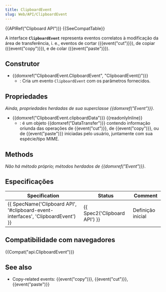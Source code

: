 ```yaml
---
title: ClipboardEvent
slug: Web/API/ClipboardEvent
---
```


{{APIRef("Clipboard API")}} {{SeeCompatTable}}

A interface **`ClipboardEvent`** representa eventos correlatos à modificação da área de transferência, i. e., eventos de cortar ({{event("cut")}}), de copiar ({{event("copy")}}), e de colar ({{event("paste")}}).

## Construtor

- {{domxref("ClipboardEvent.ClipboardEvent", "ClipboardEvent()")}}
  - : Cria um evento `ClipboardEvent` com os parâmetros fornecidos.

## Propriedades

_Ainda, propriedades herdadas de sua superclasse {{domxref("Event")}}_.

- {{domxref("ClipboardEvent.clipboardData")}} {{readonlyInline}}
  - : é um objeto {{domxref("DataTransfer")}} contendo informação oriunda das operações de {{event("cut")}}, de {{event("copy")}}, ou de {{event("paste")}} iniciadas pelo usuário, juntamente com sua espécie/tipo MIME.

## Methods

_Não há método próprio; métodos herdados de {{domxref("Event")}}_.

## Especificações

| Specification                                                                                                | Status                               | Comment           |
| ------------------------------------------------------------------------------------------------------------ | ------------------------------------ | ----------------- |
| {{ SpecName('Clipboard API', '#clipboard-event-interfaces', 'ClipboardEvent') }} | {{ Spec2('Clipboard API') }} | Definição inicial |

## Compatibilidade com navegadores

{{Compat("api.ClipboardEvent")}}

## See also

- Copy-related events: {{event("copy")}}, {{event("cut")}}, {{event("paste")}}

